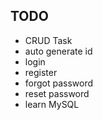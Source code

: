 ## TODO
- CRUD Task
- auto generate id
- login
- register
- forgot password
- reset password
- learn MySQL
